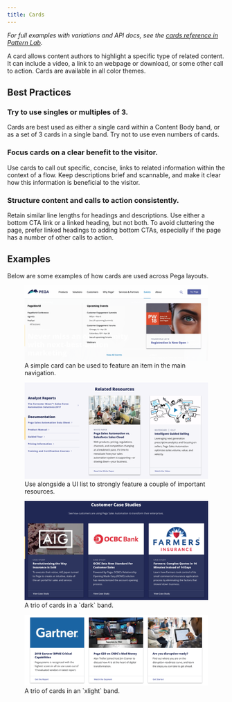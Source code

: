 ```yaml
---
title: Cards
---
```

*For full examples with variations and API docs, see the [cards reference in Pattern Lab](https://bolt-design-system.com/pattern-lab/?p=viewall-components-card).*

A card allows content authors to highlight a specific type of related content. It can include a video, a link to an webpage or download, or some other call to action. Cards are available in all color themes.

## Best Practices

### Try to use singles or multiples of 3.

Cards are best used as either a single card within a Content Body band, or as a set of 3 cards in a single band. Try not to use even numbers of cards.

### Focus cards on a clear benefit to the visitor.

Use cards to call out specific, concise, links to related information within the context of a flow. Keep descriptions brief and scannable, and make it clear how this information is beneficial to the visitor.

### Structure content and calls to action consistently.

Retain similar line lengths for headings and descriptions. Use either a bottom CTA link or a linked heading, but not both. To avoid cluttering the page, prefer linked headings to adding bottom CTAs, especially if the page has a number of other calls to action.

## Examples

Below are some examples of how cards are used across Pega layouts.

<figure>
<img src="../../../images/card_in-nav.png" />
<figcaption>A simple card can be used to feature an item in the main navigation.</figcaption>
</figure>

<figure>
<img src="../../../images/card_resource-band.png" />
<figcaption>Use alongside a UI list to strongly feature a couple of important resources.</figcaption>
</figure>

<figure>
<img src="../../../images/card_trio-dark.png" />
<figcaption>A trio of cards in a `dark` band.</figcaption>
</figure>

<figure>
<img src="../../../images/card_trio-xlight.png" />
<figcaption>A trio of cards in an `xlight` band.</figcaption>
</figure>